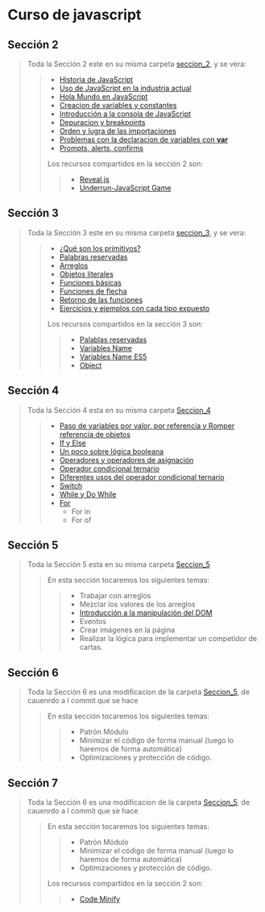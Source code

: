 # Curso de javascript #
 ## Sección 2 ##
> Toda la Sección 2 este en su misma carpeta [seccion_2](./seccion_02/), y se vera:
>> * [Historia de JavaScript](./seccion_02//Historia_JS.md)
>> * [Uso de JavaScript en la industria actual](./seccion_02//Usos_Js.md)
>> * [Hola Mundo en JavaScript](./seccion_02//01_hola-mundo/)
>> * [Creacion de variables y constantes](./seccion_02//02_variables_comentarios/)
>> * [Introducción a la consola de JavaScript](./seccion_02//03_introduccion_a_la_consola/)
>> * [Depuracion y breakpoints](./seccion_02//04_depuracion_y_breakpoints/)
>> * [Orden y lugra de las importaciones](./seccion_02//05_orden_y_lugar_de_las_importaciones/)
>> * [Problemas con la declaracion de variables con **var**](./seccion_02//06_problemas_con%20_la_declaracion_de_variables_con_var/)
>> * [Prompts, alerts, confirms](./seccion_02//07_prompt_alerts_confirm/)
>>
>> Los recursos compartidos en la sección 2 son:
>>> * [Reveal.js](https://revealjs.com/)
>>> * [Underrun-JavaScript Game ](https://js13kgames.com/games/underrun/index.html)
>>>
>>
>
 ## Sección 3 ## 
> Toda la Sección 3 este en su misma carpeta [seccion_3](./seccion_03/), y se vera:
>> * [¿Qué son los primitivos?](./seccion_03/01_que_son_los_primitivos/)
>> * [Palabras reservadas](./seccion_03/02_palabras_reservadas/)
>> * [Arreglos](./seccion_03/03_arreglos/)
>> * [Objetos literales](./seccion_03/04_objetos_literales/)
>> * [Funciones básicas](./seccion_03/05_funciones_basicas/)
>> * [Funciones de flecha](./seccion_03/06_funciones_de_flecha/)
>> * [Retorno de las funciones](./seccion_03/07_retornno_de_las_funciones/)
>> * [Ejercicios y ejemplos con cada tipo expuesto](./seccion_03/08_Ejercicios_y_ejemplos/)
>>
>> Los recursos compartidos en la sección 3 son:
>>> * [Palablas reservadas](./seccion_03/recursos_compartidos/palabras%2Breservadas.pdf)
>>> * [Variables Name](https://mothereff.in/js-variables#%E0%B2%A0%5f%E0%B2%A0)
>>> * [Variables Name ES5](https://mathiasbynens.be/notes/javascript-identifiers)
>>> * [Object](https://developer.mozilla.org/es/docs/Web/JavaScript/Reference/Global_Objects/Object)
>>
>

## Sección 4 ##
> Toda la Sección 4 esta en su misma carpeta [Seccion_4](./seccion_04/)
>> * [Paso de variables por valor, por referencia y Romper referencia de objetos](./seccion_04/01_pasos_de_variables_por_valor_y_por_referencia_y_romper_referencia%20de%20objetos/)
>> * [If y Else](./seccion_04/02_if_y_else/)
>> * [Un poco sobre lógica booleana](./seccion_04/03_un_poco_sobre_logica_booleana/)
>> * [Operadores y operadores de asignación](./seccion_04/04_operadores_y_operadores_de_asignacion/)
>> * [Operador condicional ternario](./seccion_04/05_operador_condicional_ternario/)
>> * [Diferentes usos del operador condicional ternario](./seccion_04/06_diferentes_usos_del_operador_condicional_ternario/)
>> * [Switch](./seccion_04/07_switch/)
>> * [While y Do While](./seccion_04/08_while_y_do_while/)
>> * [For](./seccion_04/09_for_for_in_y_for_of/)
>>   * For in
>>   * For of
>>
>

## Sección 5 ##
> Toda la Sección 5 esta en su misma carpeta [Seccion_5](./seccion_05/)
>> En esta sección tocaremos los siguientes temas:
>>> * Trabajar con arreglos
>>> * Mezclar los valores de los arreglos
>>> * [Introducción a la manipulación del DOM](./seccion_05/dom.md)
>>> * Eventos
>>> * Crear imágenes en la página
>>> * Realizar la lógica para implementar un competidor de cartas.
>>>
>> 

## Sección 6 ##
> Toda la Sección 6 es una modificacion de la carpeta [Seccion_5](./seccion_05/), de cauenrdo a l commit que se hace
>> En esta sección tocaremos los siguientes temas:
>>> * Patrón Módulo
>>> * Minimizar el código de forma manual (luego lo haremos de forma automática)
>>> * Optimizaciones y protección de código.
>>>
>> 

## Sección 7 ##
> Toda la Sección 6 es una modificacion de la carpeta [Seccion_5](./seccion_05/), de cauenrdo a l commit que se hace
>> En esta sección tocaremos los siguientes temas:
>>> * Patrón Módulo
>>> * Minimizar el código de forma manual (luego lo haremos de forma automática)
>>> * Optimizaciones y protección de código.
>>
>> Los recursos compartidos en la sección 2 son:
>>> * [Code Minify](https://www.toptal.com/developers/javascript-minifier)
>> 
>
